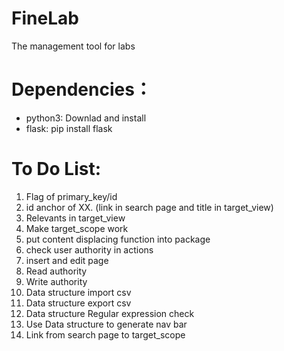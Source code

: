 # FineLab
The management tool for labs


# Dependencies： 
* python3: Downlad and install
* flask: pip install flask



# To Do List:
1.  Flag of primary_key/id
2.  id anchor of XX. (link in search page and title in target_view)
3.  Relevants in target_view
4.  Make target_scope work
5.  put content displacing function into package
6.  check user authority in actions
7.  insert and edit page
8.  Read authority
9.  Write authority
10. Data structure import csv
11. Data structure export csv
12. Data structure Regular expression check
13. Use Data structure to generate nav bar
14. Link from search page to target_scope

   
